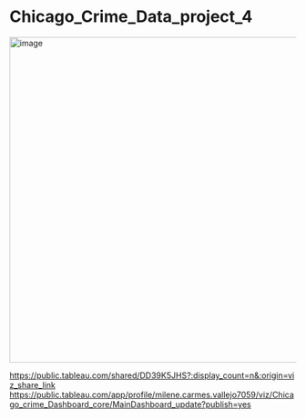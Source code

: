 # Chicago_Crime_Data_project_4
<img width="573" alt="image" src="https://user-images.githubusercontent.com/112773242/219900546-511e3d1a-6fd0-4e72-b807-2062ac3bdf25.png">

https://public.tableau.com/shared/DD39K5JHS?:display_count=n&:origin=viz_share_link
https://public.tableau.com/app/profile/milene.carmes.vallejo7059/viz/Chicago_crime_Dashboard_core/MainDashboard_update?publish=yes
